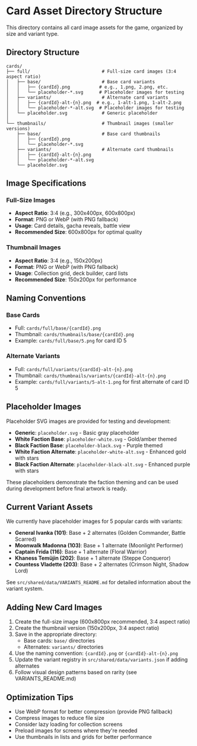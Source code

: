 # Card Asset Directory Structure

This directory contains all card image assets for the game, organized by size and variant type.

## Directory Structure

```
cards/
├── full/                           # Full-size card images (3:4 aspect ratio)
│   ├── base/                       # Base card variants
│   │   ├── {cardId}.png           # e.g., 1.png, 2.png, etc.
│   │   └── placeholder-*.svg      # Placeholder images for testing
│   ├── variants/                   # Alternate card variants
│   │   ├── {cardId}-alt-{n}.png  # e.g., 1-alt-1.png, 1-alt-2.png
│   │   └── placeholder-*-alt.svg  # Placeholder images for testing
│   └── placeholder.svg             # Generic placeholder
│
└── thumbnails/                     # Thumbnail images (smaller versions)
    ├── base/                       # Base card thumbnails
    │   ├── {cardId}.png
    │   └── placeholder-*.svg
    ├── variants/                   # Alternate card thumbnails
    │   ├── {cardId}-alt-{n}.png
    │   └── placeholder-*-alt.svg
    └── placeholder.svg
```

## Image Specifications

### Full-Size Images
- **Aspect Ratio**: 3:4 (e.g., 300x400px, 600x800px)
- **Format**: PNG or WebP (with PNG fallback)
- **Usage**: Card details, gacha reveals, battle view
- **Recommended Size**: 600x800px for optimal quality

### Thumbnail Images
- **Aspect Ratio**: 3:4 (e.g., 150x200px)
- **Format**: PNG or WebP (with PNG fallback)
- **Usage**: Collection grid, deck builder, card lists
- **Recommended Size**: 150x200px for performance

## Naming Conventions

### Base Cards
- Full: `cards/full/base/{cardId}.png`
- Thumbnail: `cards/thumbnails/base/{cardId}.png`
- Example: `cards/full/base/5.png` for card ID 5

### Alternate Variants
- Full: `cards/full/variants/{cardId}-alt-{n}.png`
- Thumbnail: `cards/thumbnails/variants/{cardId}-alt-{n}.png`
- Example: `cards/full/variants/5-alt-1.png` for first alternate of card ID 5

## Placeholder Images

Placeholder SVG images are provided for testing and development:

- **Generic**: `placeholder.svg` - Basic gray placeholder
- **White Faction Base**: `placeholder-white.svg` - Gold/amber themed
- **Black Faction Base**: `placeholder-black.svg` - Purple themed
- **White Faction Alternate**: `placeholder-white-alt.svg` - Enhanced gold with stars
- **Black Faction Alternate**: `placeholder-black-alt.svg` - Enhanced purple with stars

These placeholders demonstrate the faction theming and can be used during development before final artwork is ready.

## Current Variant Assets

We currently have placeholder images for 5 popular cards with variants:

- **General Ivanka (101)**: Base + 2 alternates (Golden Commander, Battle Scarred)
- **Moonwalk Madonna (103)**: Base + 1 alternate (Moonlight Performer)
- **Captain Frida (116)**: Base + 1 alternate (Floral Warrior)
- **Khaness Temüjin (202)**: Base + 1 alternate (Steppe Conqueror)
- **Countess Vladette (203)**: Base + 2 alternates (Crimson Night, Shadow Lord)

See `src/shared/data/VARIANTS_README.md` for detailed information about the variant system.

## Adding New Card Images

1. Create the full-size image (600x800px recommended, 3:4 aspect ratio)
2. Create the thumbnail version (150x200px, 3:4 aspect ratio)
3. Save in the appropriate directory:
   - Base cards: `base/` directories
   - Alternates: `variants/` directories
4. Use the naming convention: `{cardId}.png` or `{cardId}-alt-{n}.png`
5. Update the variant registry in `src/shared/data/variants.json` if adding alternates
6. Follow visual design patterns based on rarity (see VARIANTS_README.md)

## Optimization Tips

- Use WebP format for better compression (provide PNG fallback)
- Compress images to reduce file size
- Consider lazy loading for collection screens
- Preload images for screens where they're needed
- Use thumbnails in lists and grids for better performance
